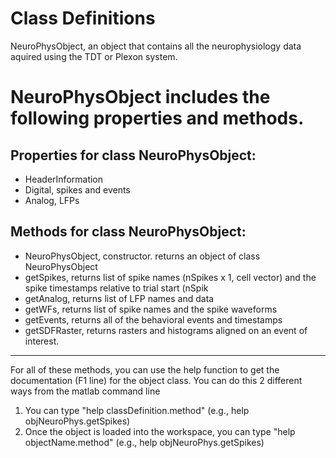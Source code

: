# Class Definitions
NeuroPhysObject, an object that contains all the neurophysiology data aquired using the TDT or Plexon system.

# NeuroPhysObject includes the following properties and methods. 
## Properties for class NeuroPhysObject:
- HeaderInformation
- Digital, spikes and events
- Analog, LFPs

## Methods for class NeuroPhysObject:
- NeuroPhysObject, constructor. returns an object of class NeuroPhysObject
- getSpikes, returns list of spike names (nSpikes x 1, cell vector) and the spike timestamps relative to trial start (nSpik         
- getAnalog, returns list of LFP names and data
- getWFs, returns list of spike names and the spike waveforms           
- getEvents, returns all of the behavioral events and timestamps        
- getSDFRaster, returns rasters and histograms aligned on an event of interest. 
---
For all of these methods, you can use the help function to get the documentation (F1 line) for the object class. 
You can do this 2 different ways from the matlab command line
1. You can type "help classDefinition.method" (e.g., help objNeuroPhys.getSpikes)
2. Once the object is loaded into the workspace, you can type "help objectName.method" (e.g., help objNeuroPhys.getSpikes)